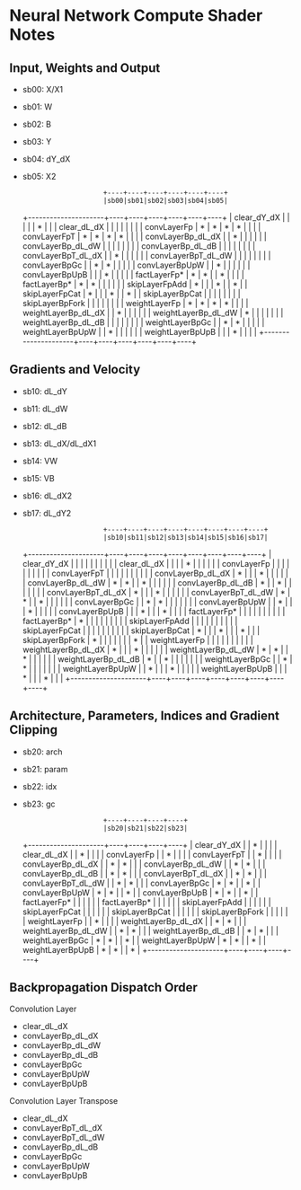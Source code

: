 Neural Network Compute Shader Notes
===================================

Input, Weights and Output
-------------------------

* sb00: X/X1
* sb01: W
* sb02: B
* sb03: Y
* sb04: dY_dX
* sb05: X2

	                      +----+----+----+----+----+----+
	                      |sb00|sb01|sb02|sb03|sb04|sb05|
	+---------------------+----+----+----+----+----+----+
	| clear_dY_dX         |    |    |    |    |  * |    |
	| clear_dL_dX         |    |    |    |    |    |    |
	| convLayerFp         |  * |  * |  * |  * |    |    |
	| convLayerFpT        |  * |  * |  * |  * |    |    |
	| convLayerBp_dL_dX   |    |  * |    |    |    |    |
	| convLayerBp_dL_dW   |    |    |    |    |    |    |
	| convLayerBp_dL_dB   |    |    |    |    |    |    |
	| convLayerBpT_dL_dX  |    |  * |    |    |    |    |
	| convLayerBpT_dL_dW  |    |    |    |    |    |    |
	| convLayerBpGc       |    |  * |  * |    |    |    |
	| convLayerBpUpW      |    |  * |    |    |    |    |
	| convLayerBpUpB      |    |    |  * |    |    |    |
	| factLayerFp*        |  * |  * |    |  * |    |    |
	| factLayerBp*        |  * |  * |    |    |    |    |
	| skipLayerFpAdd      |  * |    |    |  * |    |  * |
	| skipLayerFpCat      |  * |    |    |  * |    |  * |
	| skipLayerBpCat      |    |    |    |    |    |    |
	| skipLayerBpFork     |    |    |    |    |    |    |
	| weightLayerFp       |  * |  * |  * |  * |    |    |
	| weightLayerBp_dL_dX |    |  * |    |    |    |    |
	| weightLayerBp_dL_dW |  * |    |    |    |    |    |
	| weightLayerBp_dL_dB |    |    |    |    |    |    |
	| weightLayerBpGc     |    |  * |  * |    |    |    |
	| weightLayerBpUpW    |    |  * |    |    |    |    |
	| weightLayerBpUpB    |    |    |  * |    |    |    |
	+---------------------+----+----+----+----+----+----+

Gradients and Velocity
----------------------

* sb10: dL_dY
* sb11: dL_dW
* sb12: dL_dB
* sb13: dL_dX/dL_dX1
* sb14: VW
* sb15: VB
* sb16: dL_dX2
* sb17: dL_dY2

	                      +----+----+----+----+----+----+----+----+
	                      |sb10|sb11|sb12|sb13|sb14|sb15|sb16|sb17|
	+---------------------+----+----+----+----+----+----+----+----+
	| clear_dY_dX         |    |    |    |    |    |    |    |    |
	| clear_dL_dX         |    |    |    |  * |    |    |    |    |
	| convLayerFp         |    |    |    |    |    |    |    |    |
	| convLayerFpT        |    |    |    |    |    |    |    |    |
	| convLayerBp_dL_dX   |  * |    |    |  * |    |    |    |    |
	| convLayerBp_dL_dW   |  * |  * |    |  * |    |    |    |    |
	| convLayerBp_dL_dB   |  * |    |  * |    |    |    |    |    |
	| convLayerBpT_dL_dX  |  * |    |    |  * |    |    |    |    |
	| convLayerBpT_dL_dW  |  * |  * |    |  * |    |    |    |    |
	| convLayerBpGc       |    |  * |  * |    |    |    |    |    |
	| convLayerBpUpW      |    |  * |    |    |  * |    |    |    |
	| convLayerBpUpB      |    |    |  * |    |    |  * |    |    |
	| factLayerFp*        |    |    |    |    |    |    |    |    |
	| factLayerBp*        |  * |    |    |    |    |    |    |    |
	| skipLayerFpAdd      |    |    |    |    |    |    |    |    |
	| skipLayerFpCat      |    |    |    |    |    |    |    |    |
	| skipLayerBpCat      |  * |    |    |  * |    |    |  * |    |
	| skipLayerBpFork     |  * |    |    |    |    |    |    |  * |
	| weightLayerFp       |    |    |    |    |    |    |    |    |
	| weightLayerBp_dL_dX |  * |    |    |  * |    |    |    |    |
	| weightLayerBp_dL_dW |  * |  * |    |  * |    |    |    |    |
	| weightLayerBp_dL_dB |  * |    |  * |    |    |    |    |    |
	| weightLayerBpGc     |    |  * |  * |    |    |    |    |    |
	| weightLayerBpUpW    |    |  * |    |    |  * |    |    |    |
	| weightLayerBpUpB    |    |    |  * |    |    |  * |    |    |
	+---------------------+----+----+----+----+----+----+----+----+

Architecture, Parameters, Indices and Gradient Clipping
-------------------------------------------------------

* sb20: arch
* sb21: param
* sb22: idx
* sb23: gc

	                      +----+----+----+----+
	                      |sb20|sb21|sb22|sb23|
	+---------------------+----+----+----+----+
	| clear_dY_dX         |    |  * |    |    |
	| clear_dL_dX         |    |  * |    |    |
	| convLayerFp         |    |  * |    |    |
	| convLayerFpT        |    |  * |    |    |
	| convLayerBp_dL_dX   |    |  * |  * |    |
	| convLayerBp_dL_dW   |    |  * |  * |    |
	| convLayerBp_dL_dB   |    |  * |  * |    |
	| convLayerBpT_dL_dX  |    |  * |  * |    |
	| convLayerBpT_dL_dW  |    |  * |  * |    |
	| convLayerBpGc       |  * |  * |    |  * |
	| convLayerBpUpW      |  * |  * |    |  * |
	| convLayerBpUpB      |  * |  * |    |  * |
	| factLayerFp*        |    |    |    |    |
	| factLayerBp*        |    |    |    |    |
	| skipLayerFpAdd      |    |    |    |    |
	| skipLayerFpCat      |    |    |    |    |
	| skipLayerBpCat      |    |    |    |    |
	| skipLayerBpFork     |    |    |    |    |
	| weightLayerFp       |    |  * |    |    |
	| weightLayerBp_dL_dX |    |  * |  * |    |
	| weightLayerBp_dL_dW |    |  * |  * |    |
	| weightLayerBp_dL_dB |    |  * |  * |    |
	| weightLayerBpGc     |  * |  * |    |  * |
	| weightLayerBpUpW    |  * |  * |    |  * |
	| weightLayerBpUpB    |  * |  * |    |  * |
	+---------------------+----+----+----+----+

Backpropagation Dispatch Order
------------------------------

Convolution Layer

* clear_dL_dX
* convLayerBp_dL_dX
* convLayerBp_dL_dW
* convLayerBp_dL_dB
* convLayerBpGc
* convLayerBpUpW
* convLayerBpUpB

Convolution Layer Transpose

* clear_dL_dX
* convLayerBpT_dL_dX
* convLayerBpT_dL_dW
* convLayerBp_dL_dB
* convLayerBpGc
* convLayerBpUpW
* convLayerBpUpB
